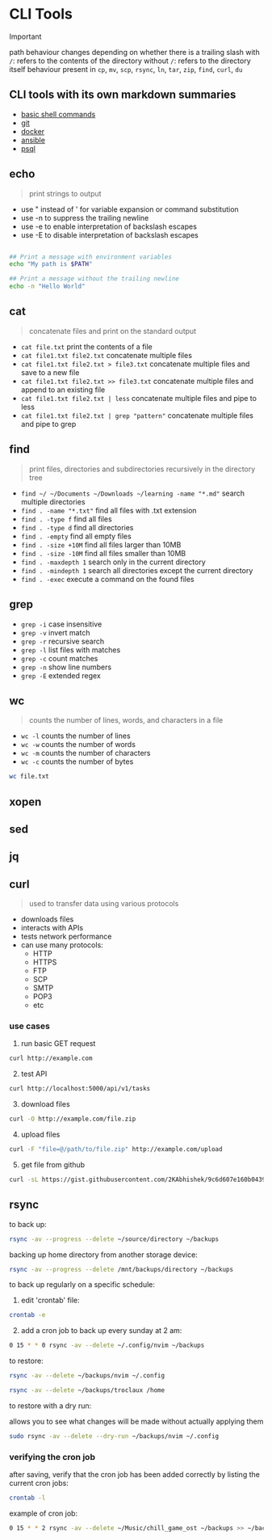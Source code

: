 
# CLI Tools

> [!IMPORTANT]
> path behaviour changes depending on whether there is a trailing slash
> with `/`: refers to the contents of the directory
> without `/`: refers to the directory itself
> behaviour present in `cp`, `mv`, `scp`, `rsync`, `ln`, `tar`, `zip`, `find`, `curl`, `du`

## CLI tools with its own markdown summaries

- [basic shell commands](./shell.md)
- [git](./git.md)
- [docker](./docker.md)
- [ansible](./github.md)
- [psql](./postgresql.md)

## echo

> print strings to output

- use " instead of ' for variable expansion or command substitution
- use -n to suppress the trailing newline
- use -e to enable interpretation of backslash escapes
- use -E to disable interpretation of backslash escapes

```bash

## Print a message with environment variables
echo "My path is $PATH"

## Print a message without the trailing newline
echo -n "Hello World"

```
## cat

> concatenate files and print on the standard output

- `cat file.txt` print the contents of a file
- `cat file1.txt file2.txt` concatenate multiple files
- `cat file1.txt file2.txt > file3.txt` concatenate multiple files and save to a new file
- `cat file1.txt file2.txt >> file3.txt` concatenate multiple files and append to an existing file
- `cat file1.txt file2.txt | less` concatenate multiple files and pipe to less
- `cat file1.txt file2.txt | grep "pattern"` concatenate multiple files and pipe to grep

## find

> print files, directories and subdirectories recursively in the directory tree

- `find ~/ ~/Documents ~/Downloads ~/learning -name "*.md"` search multiple directories
- `find . -name "*.txt"` find all files with .txt extension
- `find . -type f` find all files
- `find . -type d` find all directories
- `find . -empty` find all empty files
- `find . -size +10M` find all files larger than 10MB
- `find . -size -10M` find all files smaller than 10MB
- `find . -maxdepth 1` search only in the current directory
- `find . -mindepth 1` search all directories except the current directory
- `find . -exec` execute a command on the found files

## grep

- `grep -i` case insensitive
- `grep -v` invert match
- `grep -r` recursive search
- `grep -l` list files with matches
- `grep -c` count matches
- `grep -n` show line numbers
- `grep -E` extended regex

## wc

> counts the number of lines, words, and characters in a file

- `wc -l` counts the number of lines
- `wc -w` counts the number of words
- `wc -m` counts the number of characters
- `wc -c` counts the number of bytes

```bash
wc file.txt
```

## xopen

## sed

## jq

## curl

> used to transfer data using various protocols

- downloads files
- interacts with APIs
- tests network performance
- can use many protocols:
  - HTTP
  - HTTPS
  - FTP
  - SCP
  - SMTP
  - POP3
  - etc

### use cases

1. run basic GET request

```bash
curl http://example.com
```

2. test API

```bash
curl http://localhost:5000/api/v1/tasks
```

3. download files

```bash
curl -O http://example.com/file.zip
```

4. upload files

```bash
curl -F "file=@/path/to/file.zip" http://example.com/upload
```

5. get file from github

```bash
curl -sL https://gist.githubusercontent.com/2KAbhishek/9c6d607e160b0439a186d4fbd1bd81df/raw/244284c0b3e40b2b67697665d2d61e537e0890fc/Shell_Keybindings.md
```

## rsync

to back up:

```bash
rsync -av --progress --delete ~/source/directory ~/backups
```

backing up home directory from another storage device:

```bash
rsync -av --progress --delete /mnt/backups/directory ~/backups
```

to back up regularly on a specific schedule:

1. edit 'crontab' file:
  ```bash
  crontab -e
  ```
2. add a cron job to back up every sunday at 2 am:
  ```bash
  0 15 * * 0 rsync -av --delete ~/.config/nvim ~/backups
  ```

to restore:

```bash
rsync -av --delete ~/backups/nvim ~/.config
```

```bash
rsync -av --delete ~/backups/troclaux /home
```

to restore with a dry run:

allows you to see what changes will be made without actually applying them

```bash
sudo rsync -av --delete --dry-run ~/backups/nvim ~/.config
```

### verifying the cron job

after saving, verify that the cron job has been added correctly by listing the current cron jobs:

```bash
crontab -l
```

example of cron job:

```bash
0 15 * * 2 rsync -av --delete ~/Music/chill_game_ost ~/backups >> ~/backups/chill_game_ost.log 2>&1
```
